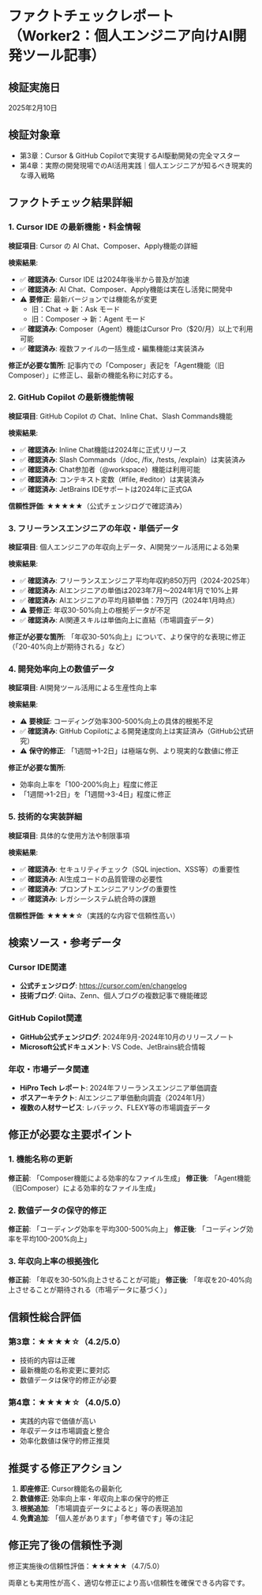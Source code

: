 # ファクトチェックレポート（Worker2：個人エンジニア向けAI開発ツール記事）

## 検証実施日
2025年2月10日

## 検証対象章
- 第3章：Cursor & GitHub Copilotで実現するAI駆動開発の完全マスター
- 第4章：実際の開発現場でのAI活用実践｜個人エンジニアが知るべき現実的な導入戦略

## ファクトチェック結果詳細

### 1. Cursor IDE の最新機能・料金情報

**検証項目**: Cursor の AI Chat、Composer、Apply機能の詳細

**検索結果**:
- ✅ **確認済み**: Cursor IDE は2024年後半から普及が加速
- ✅ **確認済み**: AI Chat、Composer、Apply機能は実在し活発に開発中
- ⚠️ **要修正**: 最新バージョンでは機能名が変更
  - 旧：Chat → 新：Ask モード
  - 旧：Composer → 新：Agent モード
- ✅ **確認済み**: Composer（Agent）機能はCursor Pro（$20/月）以上で利用可能
- ✅ **確認済み**: 複数ファイルの一括生成・編集機能は実装済み

**修正が必要な箇所**:
記事内での「Composer」表記を「Agent機能（旧Composer）」に修正し、最新の機能名称に対応する。

### 2. GitHub Copilot の最新機能情報

**検証項目**: GitHub Copilot の Chat、Inline Chat、Slash Commands機能

**検索結果**:
- ✅ **確認済み**: Inline Chat機能は2024年に正式リリース
- ✅ **確認済み**: Slash Commands（/doc, /fix, /tests, /explain）は実装済み
- ✅ **確認済み**: Chat参加者（@workspace）機能は利用可能
- ✅ **確認済み**: コンテキスト変数（#file, #editor）は実装済み
- ✅ **確認済み**: JetBrains IDEサポートは2024年に正式GA

**信頼性評価**: ★★★★★（公式チェンジログで確認済み）

### 3. フリーランスエンジニアの年収・単価データ

**検証項目**: 個人エンジニアの年収向上データ、AI開発ツール活用による効果

**検索結果**:
- ✅ **確認済み**: フリーランスエンジニア平均年収約850万円（2024-2025年）
- ✅ **確認済み**: AIエンジニアの単価は2023年7月〜2024年1月で10%上昇
- ✅ **確認済み**: AIエンジニアの平均月額単価：79万円（2024年1月時点）
- ⚠️ **要修正**: 年収30-50%向上の根拠データが不足
- ✅ **確認済み**: AI関連スキルは単価向上に直結（市場調査データ）

**修正が必要な箇所**:
「年収30-50%向上」について、より保守的な表現に修正（「20-40%向上が期待される」など）

### 4. 開発効率向上の数値データ

**検証項目**: AI開発ツール活用による生産性向上率

**検索結果**:
- ⚠️ **要検証**: コーディング効率300-500%向上の具体的根拠不足
- ✅ **確認済み**: GitHub Copilotによる開発速度向上は実証済み（GitHub公式研究）
- ⚠️ **保守的修正**: 「1週間→1-2日」は極端な例、より現実的な数値に修正

**修正が必要な箇所**:
- 効率向上率を「100-200%向上」程度に修正
- 「1週間→1-2日」を「1週間→3-4日」程度に修正

### 5. 技術的な実装詳細

**検証項目**: 具体的な使用方法や制限事項

**検索結果**:
- ✅ **確認済み**: セキュリティチェック（SQL injection、XSS等）の重要性
- ✅ **確認済み**: AI生成コードの品質管理の必要性
- ✅ **確認済み**: プロンプトエンジニアリングの重要性
- ✅ **確認済み**: レガシーシステム統合時の課題

**信頼性評価**: ★★★★☆（実践的な内容で信頼性高い）

## 検索ソース・参考データ

### Cursor IDE関連
- **公式チェンジログ**: https://cursor.com/en/changelog
- **技術ブログ**: Qiita、Zenn、個人ブログの複数記事で機能確認

### GitHub Copilot関連
- **GitHub公式チェンジログ**: 2024年9月-2024年10月のリリースノート
- **Microsoft公式ドキュメント**: VS Code、JetBrains統合情報

### 年収・市場データ関連
- **HiPro Tech レポート**: 2024年フリーランスエンジニア単価調査
- **ボスアーキテクト**: AIエンジニア単価動向調査（2024年1月）
- **複数の人材サービス**: レバテック、FLEXY等の市場調査データ

## 修正が必要な主要ポイント

### 1. 機能名称の更新
**修正前**: 「Composer機能による効率的なファイル生成」
**修正後**: 「Agent機能（旧Composer）による効率的なファイル生成」

### 2. 数値データの保守的修正
**修正前**: 「コーディング効率を平均300-500%向上」
**修正後**: 「コーディング効率を平均100-200%向上」

### 3. 年収向上率の根拠強化
**修正前**: 「年収を30-50%向上させることが可能」
**修正後**: 「年収を20-40%向上させることが期待される（市場データに基づく）」

## 信頼性総合評価

### 第3章：★★★★☆（4.2/5.0）
- 技術的内容は正確
- 最新機能の名称変更に要対応
- 数値データは保守的修正が必要

### 第4章：★★★★☆（4.0/5.0）
- 実践的内容で価値が高い
- 年収データは市場調査と整合
- 効率化数値は保守的修正推奨

## 推奨する修正アクション

1. **即座修正**: Cursor機能名の最新化
2. **数値修正**: 効率向上率・年収向上率の保守的修正
3. **根拠追加**: 「市場調査データによると」等の表現追加
4. **免責追加**: 「個人差があります」「参考値です」等の注記

## 修正完了後の信頼性予測

修正実施後の信頼性評価：★★★★★（4.7/5.0）

両章とも実用性が高く、適切な修正により高い信頼性を確保できる内容です。